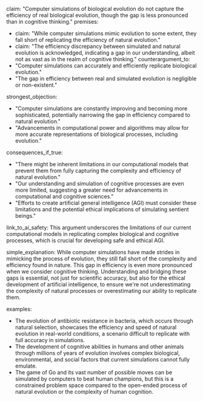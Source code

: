 claim: "Computer simulations of biological evolution do not capture the efficiency of real biological evolution, though the gap is less pronounced than in cognitive thinking."
premises:
  - claim: "While computer simulations mimic evolution to some extent, they fall short of replicating the efficiency of natural evolution."
  - claim: "The efficiency discrepancy between simulated and natural evolution is acknowledged, indicating a gap in our understanding, albeit not as vast as in the realm of cognitive thinking."
counterargument_to:
  - "Computer simulations can accurately and efficiently replicate biological evolution."
  - "The gap in efficiency between real and simulated evolution is negligible or non-existent."

strongest_objection:
  - "Computer simulations are constantly improving and becoming more sophisticated, potentially narrowing the gap in efficiency compared to natural evolution."
  - "Advancements in computational power and algorithms may allow for more accurate representations of biological processes, including evolution."

consequences_if_true:
  - "There might be inherent limitations in our computational models that prevent them from fully capturing the complexity and efficiency of natural evolution."
  - "Our understanding and simulation of cognitive processes are even more limited, suggesting a greater need for advancements in computational and cognitive sciences."
  - "Efforts to create artificial general intelligence (AGI) must consider these limitations and the potential ethical implications of simulating sentient beings."

link_to_ai_safety: This argument underscores the limitations of our current computational models in replicating complex biological and cognitive processes, which is crucial for developing safe and ethical AGI.

simple_explanation: While computer simulations have made strides in mimicking the process of evolution, they still fall short of the complexity and efficiency found in nature. This gap in efficiency is even more pronounced when we consider cognitive thinking. Understanding and bridging these gaps is essential, not just for scientific accuracy, but also for the ethical development of artificial intelligence, to ensure we're not underestimating the complexity of natural processes or overestimating our ability to replicate them.

examples:
  - The evolution of antibiotic resistance in bacteria, which occurs through natural selection, showcases the efficiency and speed of natural evolution in real-world conditions, a scenario difficult to replicate with full accuracy in simulations.
  - The development of cognitive abilities in humans and other animals through millions of years of evolution involves complex biological, environmental, and social factors that current simulations cannot fully emulate.
  - The game of Go and its vast number of possible moves can be simulated by computers to beat human champions, but this is a constrained problem space compared to the open-ended process of natural evolution or the complexity of human cognition.